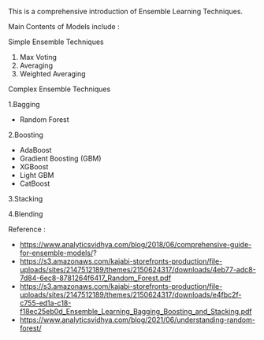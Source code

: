 This is a comprehensive introduction of Ensemble Learning Techniques.

Main Contents of Models include : 

Simple Ensemble Techniques
1. Max Voting
2. Averaging
3. Weighted Averaging

Complex Ensemble Techniques

1.Bagging
- Random Forest

2.Boosting
- AdaBoost
- Gradient Boosting (GBM)
- XGBoost
- Light GBM
- CatBoost

3.Stacking

4.Blending

Reference :
- https://www.analyticsvidhya.com/blog/2018/06/comprehensive-guide-for-ensemble-models/?
- https://s3.amazonaws.com/kajabi-storefronts-production/file-uploads/sites/2147512189/themes/2150624317/downloads/4eb77-adc8-7d84-6ec8-8781264f6417_Random_Forest.pdf
- https://s3.amazonaws.com/kajabi-storefronts-production/file-uploads/sites/2147512189/themes/2150624317/downloads/e4fbc2f-c755-ed1a-c18-f18ec25eb0d_Ensemble_Learning_Bagging_Boosting_and_Stacking.pdf
- https://www.analyticsvidhya.com/blog/2021/06/understanding-random-forest/
